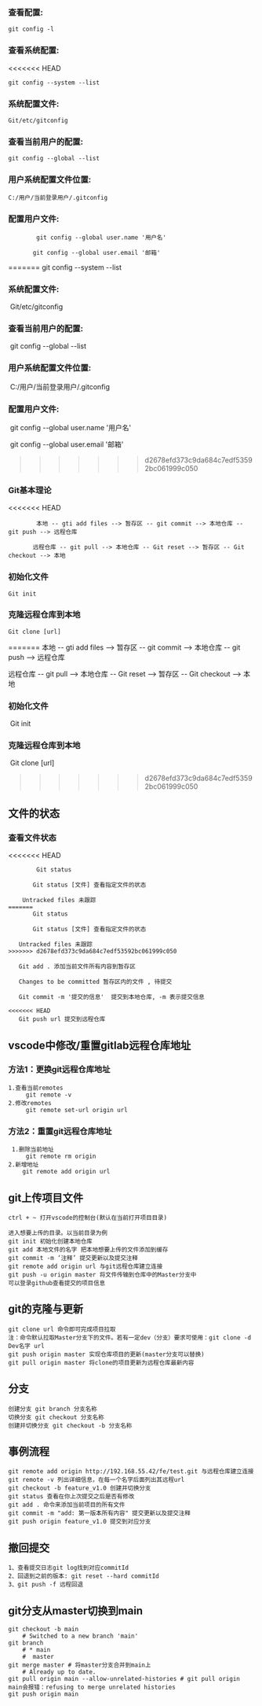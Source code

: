 ### 查看配置:

 	git config -l

### 查看系统配置:

<<<<<<< HEAD
```
git config --system --list
```



### 系统配置文件:

```
Git/etc/gitconfig
```



### 查看当前用户的配置: 	

```
git config --global --list
```



### 用户系统配置文件位置: 

```
C:/用户/当前登录用户/.gitconfig
```



### 配置用户文件: 

```
		git config --global user.name '用户名'

​		git config --global user.email '邮箱'
```


=======
 	git config --system --list

### 系统配置文件:

​	 Git/etc/gitconfig

### 查看当前用户的配置: 	

​	git config --global --list

### 用户系统配置文件位置: 

​	C:/用户/当前登录用户/.gitconfig

### 配置用户文件: 

​	git config --global user.name '用户名'

​	git config --global user.email '邮箱'
>>>>>>> d2678efd373c9da684c7edf53592bc061999c050



### Git基本理论

<<<<<<< HEAD
```
		本地 -- gti add files --> 暂存区 -- git commit --> 本地仓库 -- git push --> 远程仓库

​		远程仓库 -- git pull --> 本地仓库 -- Git reset --> 暂存区 -- Git checkout --> 本地 
```



### 初始化文件

```
Git init
```



### 克隆远程仓库到本地

```
Git clone [url]
```


=======
本地 -- gti add files --> 暂存区 -- git commit --> 本地仓库 -- git push --> 远程仓库

远程仓库 -- git pull --> 本地仓库 -- Git reset --> 暂存区 -- Git checkout --> 本地 

### 初始化文件

​	Git init

### 克隆远程仓库到本地

​	Git clone [url]
>>>>>>> d2678efd373c9da684c7edf53592bc061999c050

## 文件的状态

### 	查看文件状态

<<<<<<< HEAD
```
		Git status 

​		Git status [文件] 查看指定文件的状态
```



```
	Untracked files 未跟踪
=======
​		Git status 

​		Git status [文件] 查看指定文件的状态

​	Untracked files 未跟踪
>>>>>>> d2678efd373c9da684c7edf53592bc061999c050

​	Git add . 添加当前文件所有内容到暂存区

​	Changes to be committed 暂存区内的文件 , 待提交

​	Git commit -m '提交的信息'  提交到本地仓库, -m 表示提交信息

<<<<<<< HEAD
​	Git push url 提交到远程仓库 
```



## vscode中修改/重置gitlab远程仓库地址

### 方法1：更换git远程仓库地址

```
1.查看当前remotes
     git remote -v
2.修改remotes   
     git remote set-url origin url
```



### 方法2：重置git远程仓库地址

```
 1.删除当前地址
     git remote rm origin
2.新增地址
    git remote add origin url
```





## git上传项目文件

```
ctrl + ~ 打开vscode的控制台(默认在当前打开项目目录)

进入想要上传的目录。以当前目录为例
git init 初始化创建本地仓库
git add 本地文件的名字 把本地想要上传的文件添加到缓存
git commit -m ‘注释’ 提交更新以及提交注释
git remote add origin url 与git远程仓库建立连接
git push -u origin master 将文件传输到仓库中的Master分支中
可以登录github查看提交的项目信息
```

## git的克隆与更新

```
git clone url 命令即可完成项目拉取
注：命令默认拉取Master分支下的文件。若有一定dev（分支）要求可使用：git clone -d Dev名字 url
git push origin master 实现仓库项目的更新(master分支可以替换)
git pull origin master 将clone的项目更新为远程仓库最新内容
```

## 分支

```
创建分支 git branch 分支名称
切换分支 git checkout 分支名称
创建并切换分支 git checkout -b 分支名称
```

## 事例流程

```
git remote add origin http://192.168.55.42/fe/test.git 与远程仓库建立连接
git remote -v 列出详细信息，在每一个名字后面列出其远程url
git checkout -b feature_v1.0 创建并切换分支
git status 查看在你上次提交之后是否有修改
git add . 命令来添加当前项目的所有文件
git commit -m "add: 第一版本所有内容" 提交更新以及提交注释
git push origin feature_v1.0 提交到对应分支
```



## 撤回提交

```
1、查看提交日志git log找到对应commitId
2、回退到之前的版本: git reset --hard commitId
3、git push -f 远程回退
```
## git分支从master切换到main

```
git checkout -b main
	# Switched to a new branch 'main'
git branch
	# * main
	#  master
git merge master # 将master分支合并到main上
	# Already up to date.
git pull origin main --allow-unrelated-histories # git pull origin main会报错：refusing to merge unrelated histories
git push origin main

```

